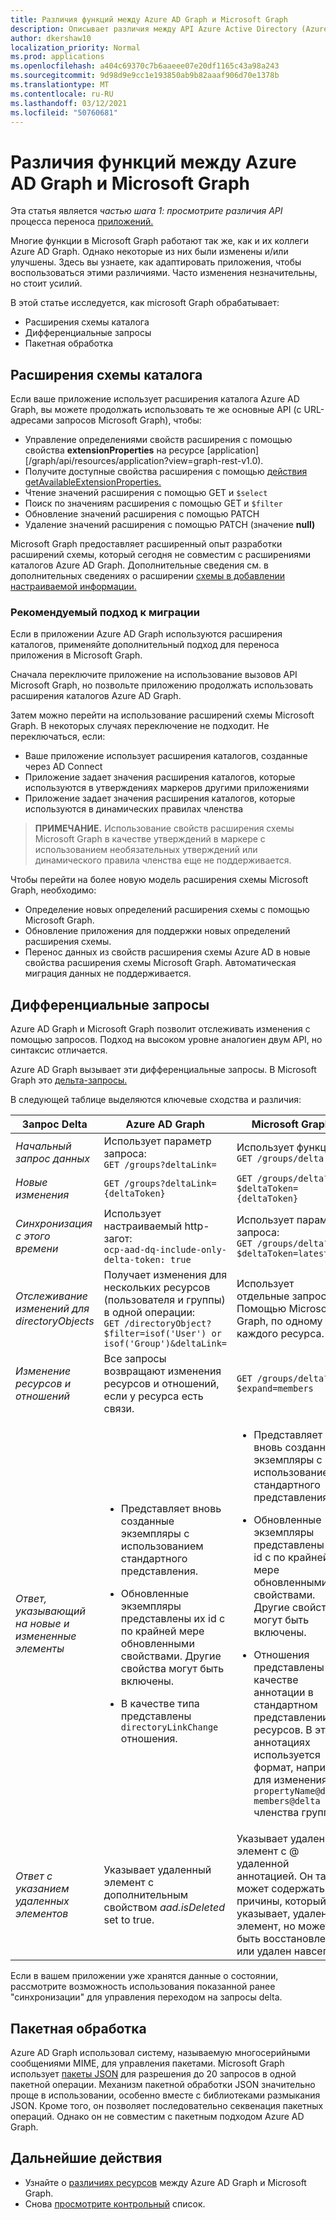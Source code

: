 ```yaml
---
title: Различия функций между Azure AD Graph и Microsoft Graph
description: Описывает различия между API Azure Active Directory (Azure AD) и API Microsoft Graph, чтобы помочь быстро и легко перенести приложения.
author: dkershaw10
localization_priority: Normal
ms.prod: applications
ms.openlocfilehash: a404c69370c7b6aaeee07e20df1165c43a98a243
ms.sourcegitcommit: 9d98d9e9cc1e193850ab9b82aaaf906d70e1378b
ms.translationtype: MT
ms.contentlocale: ru-RU
ms.lasthandoff: 03/12/2021
ms.locfileid: "50760681"
---
```

# <a name="feature-differences-between-azure-ad-graph-and-microsoft-graph"></a>Различия функций между Azure AD Graph и Microsoft Graph

Эта статья является *частью шага 1: просмотрите различия API* процесса переноса [приложений.](migrate-azure-ad-graph-planning-checklist.md)

Многие функции в Microsoft Graph работают так же, как и их коллеги Azure AD Graph. Однако некоторые из них были изменены и/или улучшены. Здесь вы узнаете, как адаптировать приложения, чтобы воспользоваться этими различиями.  Часто изменения незначительны, но стоит усилий.

В этой статье исследуется, как microsoft Graph обрабатывает:

- Расширения схемы каталога
- Дифференциальные запросы
- Пакетная обработка

## <a name="directory-schema-extensions"></a>Расширения схемы каталога

Если ваше приложение использует расширения каталога Azure AD Graph, вы можете продолжать использовать те же основные API (с URL-адресами запросов Microsoft Graph), чтобы:

- Управление определениями свойств расширения с помощью свойства **extensionProperties** на ресурсе [application][/graph/api/resources/application?view=graph-rest-v1.0).
- Получите доступные свойства расширения с помощью [действия getAvailableExtensionProperties.](/graph/api/directoryobject-getavailableextensionproperties?view=graph-rest-v1.0)
- Чтение значений расширения с помощью GET и `$select`
- Поиск по значениям расширения с помощью GET и `$filter`
- Обновление значений расширения с помощью PATCH
- Удаление значений расширения с помощью PATCH (значение **null)**

Microsoft Graph предоставляет расширенный опыт разработки расширений схемы, который сегодня не совместим с расширениями каталогов Azure AD Graph. Дополнительные сведения см. в дополнительных сведениях о расширении [схемы в добавлении настраиваемой информации.](./extensibility-overview.md#schema-extensions)

### <a name="recommended-migration-approach"></a>Рекомендуемый подход к миграции

Если в приложении Azure AD Graph используются расширения каталогов, применяйте дополнительный подход для переноса приложения в Microsoft Graph.

Сначала переключите приложение на использование вызовов API Microsoft Graph, но позвольте приложению продолжать использовать расширения каталогов Azure AD Graph.

Затем можно перейти на использование расширений схемы Microsoft Graph. В некоторых случаях переключение не подходит. Не переключаться, если:

- Ваше приложение использует расширения каталогов, созданные через AD Connect
- Приложение задает значения расширения каталогов, которые используются в утверждениях маркеров другими приложениями
- Приложение задает значения расширения каталогов, которые используются в динамических правилах членства 

>**ПРИМЕЧАНИЕ.** Использование свойств расширения схемы Microsoft Graph в качестве утверждений в маркере с использованием необязательных утверждений или динамического правила членства еще не поддерживается.

Чтобы перейти на более новую модель расширения схемы Microsoft Graph, необходимо:

- Определение новых определений расширения схемы с помощью Microsoft Graph.
- Обновление приложения для поддержки новых определений расширения схемы.
- Перенос данных из свойств расширения схемы Azure AD в новые свойства расширения схемы Microsoft Graph.  Автоматическая миграция данных не поддерживается.

## <a name="differential-queries"></a>Дифференциальные запросы

Azure AD Graph и Microsoft Graph позволит отслеживать изменения с помощью запросов.  Подход на высоком уровне аналогиен двум API, но синтаксис отличается.

Azure AD Graph вызывает эти дифференциальные запросы.  В Microsoft Graph это [дельта-запросы.](./delta-query-overview.md)

В следующей таблице выделяются ключевые сходства и различия:

|Запрос Delta |Azure AD Graph | Microsoft Graph |
|----|----|----|
| _Начальный запрос данных_ | Использует параметр запроса:<br>`GET /groups?deltaLink=` | Использует функцию: <br> `GET /groups/delta` |
| _Новые изменения_ | `GET /groups?deltaLink={deltaToken}` | `GET /groups/delta?$deltaToken={deltaToken}` |
| _Синхронизация с этого времени_ |Использует настраиваемый http-загот:<br> `ocp-aad-dq-include-only-delta-token: true` | Использует параметр запроса: <br> `GET /groups/delta?$deltaToken=latest` |
| _Отслеживание изменений для directoryObjects_ | Получает изменения для нескольких ресурсов (пользователя и группы) в одной операции:&nbsp;&nbsp;<br> `GET /directoryObject?$filter=isof('User') or isof('Group')&deltaLink=` | Использует отдельные запросы с Помощью Microsoft Graph, по одному для каждого ресурса. |
| _Изменение ресурсов и отношений_ | Все запросы возвращают изменения ресурсов и отношений, если у ресурса есть связи. | `GET /groups/delta?$expand=members` |
| _Ответ, указывающий на новые и измененные элементы_ | <ul><li><p>Представляет вновь созданные экземпляры с использованием стандартного представления.</p></li><li><p>Обновленные экземпляры представлены их id  с по крайней мере обновленными свойствами. Другие свойства могут быть включены.</p></li><li><p>В качестве типа представлены `directoryLinkChange` отношения.</p></li></ul>|<ul><li><p>Представляет вновь созданные экземпляры с использованием стандартного представления.</p></li><li><p>Обновленные экземпляры представлены их id  с по крайней мере обновленными свойствами. Другие свойства могут быть включены.</p></li><li><p>Отношения представлены в качестве аннотации в стандартном представлении ресурсов. В этих аннотациях используется формат, например для изменения `propertyName@delta` `members@delta` членства группы.</p></li></ul> |
| _Ответ с указанием удаленных элементов_| Указывает удаленный элемент с дополнительным свойством *aad.isDeleted* set to true. | Указывает удаленный элемент с \@ удаленной аннотацией. Он также может содержать код причины, который указывает, удален ли элемент, но может быть восстановлен или удален навсегда. |

Если в вашем приложении уже хранятся данные о состоянии, рассмотрите возможность использования показанной ранее "синхронизации" для управления переходом на запросы delta.

## <a name="batching"></a>Пакетная обработка

Azure AD Graph использовал систему, называемую многосерийными сообщениями MIME, для управления пакетами.  Microsoft Graph использует [пакеты JSON](json-batching.md) для разрешения до 20 запросов в одной пакетной операции. Механизм пакетной обработки JSON значительно проще в использовании, особенно вместе с библиотеками размыкания JSON.  Кроме того, он позволяет последовательно секвенация пакетных операций.  Однако он не совместим с пакетным подходом Azure AD Graph.

## <a name="next-steps"></a>Дальнейшие действия

- Узнайте о [различиях ресурсов](migrate-azure-ad-graph-resource-differences.md) между Azure AD Graph и Microsoft Graph.
- Снова [просмотрите контрольный](migrate-azure-ad-graph-planning-checklist.md) список.

<!-- {
  "type": "#page.annotation",
  "suppressions": [
    "Warning: /concepts/migrate-azure-ad-graph-feature-changes.md:
      Failed to parse any rows out of table with headers: |Task|Azure AD Graph|Microsoft Graph|"
  ],
}
-->
